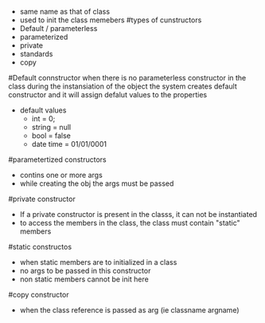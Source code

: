 - same name as that of class
- used to init the class memebers
#types of cunstructors
- Default / parameterless
- parameterized
- private
- standards
- copy


#Default connstructor
when there is no parameterless constructor in the class during the instansiation of the object the system creates default constructor and it will assign defalut values to the properties
- default values
    - int = 0;
    - string = null
    - bool = false
    - date time = 01/01/0001

#parametertized constructors
- contins one or more args
- while creating the obj the args must be passed

#private constructor
- If a private constructor is present in the classs, it can not be instantiated
- to access the members in the class, the class must contain "static" members

#static constructos
- when static members are to initialized in a class
- no args to be passed in this constructor
- non static members cannot be init here

#copy constructor
- when the class reference is passed as arg (ie classname argname)
